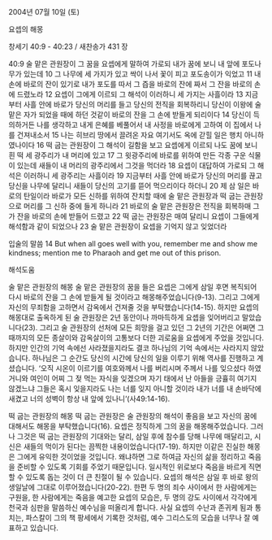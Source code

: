 2004년 07월 10일 (토)

요셉의 해몽



창세기 40:9 - 40:23 / 새찬송가 431 장


40:9 술 맡은 관원장이 그 꿈을 요셉에게 말하여 가로되 내가 꿈에 보니 내 앞에 포도나무가 있는데 10 그 나무에 세 가지가 있고 싹이 나서 꽃이 피고 포도송이가 익었고 11 내 손에 바로의 잔이 있기로 내가 포도를 따서 그 즙을 바로의 잔에 짜서 그 잔을 바로의 손에 드렸노라 12 요셉이 그에게 이르되 그 해석이 이러하니 세 가지는 사흘이라 13 지금부터 사흘 안에 바로가 당신의 머리를 들고 당신의 전직을 회복하리니 당신이 이왕에 술 맡은 자가 되었을 때에 하던 것같이 바로의 잔을 그 손에 받들게 되리이다 14 당신이 득의하거든 나를 생각하고 내게 은혜를 베풀어서 내 사정을 바로에게 고하여 이 집에서 나를 건져내소서 15 나는 히브리 땅에서 끌려온 자요 여기서도 옥에 갇힐 일은 행치 아니하였나이다 16 떡 굽는 관원장이 그 해석이 길함을 보고 요셉에게 이르되 나도 꿈에 보니 흰 떡 세 광주리가 내 머리에 있고 17 그 윗광주리에 바로를 위하여 만든 각종 구운 식물이 있는데 새들이 내 머리의 광주리에서 그것을 먹더라 18 요셉이 대답하여 가로되 그 해석은 이러하니 세 광주리는 사흘이라 19 지금부터 사흘 안에 바로가 당신의 머리를 끊고 당신을 나무에 달리니 새들이 당신의 고기를 뜯어 먹으리이다 하더니 20 제 삼 일은 바로의 탄일이라 바로가 모든 신하를 위하여 잔치할 때에 술 맡은 관원장과 떡 굽는 관원장으로 머리를 그 신하 중에 들게 하니라 21 바로의 술 맡은 관원장은 전직을 회복하매 그가 잔을 바로의 손에 받들어 드렸고 22 떡 굽는 관원장은 매여 달리니 요셉이 그들에게 해석함과 같이 되었으나 23 술 맡은 관원장이 요셉을 기억지 않고 잊었더라 

입술의 말씀 
14 But when all goes well with you, remember me and show me kindness; mention me to Pharaoh and get me out of this prison.

해석도움





술 맡은 관원장의 해몽 
술 맡은 관원장의 꿈을 들은 요셉은 그에게 삼일 후면 복직되어 다시 바로의 잔을 그 손에 받들게 될 것이라고 해몽해주었습니다(9-13). 그리고 그에게 자신의 무죄함을 고하면서 감옥에서 건져줄 것을 부탁했습니다(14-15). 하지만 요셉의 해몽대로 출옥하게 된 술 관원장은 2년 동안이나 까마득하게 요셉을 잊어버리고 말았습니다(23). 그리고 술 관원장의 선처에 모든 희망을 걸고 있던 그 2년의 기간은 어쩌면 그때까지의 모든 종살이와 감옥살이의 고통보다 더한 괴로움을 요셉에게 주었을 것입니다. 하지만 인간의 기억 속에선 사라졌을지라도 결코 하나님의 기억 속에서는 사라지지 않았습니다. 하나님은 그 순간도 당신의 시간에 당신의 일을 이루기 위해 역사를 진행하고 계셨습니다. ‘오직 시온이 이르기를 여호와께서 나를 버리시며 주께서 나를 잊으셨다 하였거니와 여인이 어찌 그 젖 먹는 자식을 잊겠으며 자기 태에서 난 아들을 긍휼히 여기지 않겠느냐 그들은 혹시 잊을지라도 나는 너를 잊지 아니할 것이라 내가 너를 내 손바닥에 새겼고 너의 성벽이 항상 내 앞에 있나니’(사49:14-16). 

떡 굽는 관원장의 해몽 
떡 굽는 관원장은 술 관원장의 해석이 좋음을 보고 자신의 꿈에 대해서도 해몽을 부탁했습니다(16). 요셉은 정직하게 그의 꿈을 해몽해주었습니다. 그러나 그것은 떡 굽는 관원장의 기대와는 달리, 삼일 후에 참수를 당해 나무에 매달리고, 시신은 새들의 먹이가 된다는 끔찍한 내용이었습니다(17-19). 하지만 이같은 진실한 해몽은 그에게 유익한 것이었을 것입니다. 왜냐하면 그로 하여금 자신의 삶을 정리하고 죽음을 준비할 수 있도록 기회를 주었기 때문입니다. 일시적인 위로보다 죽음을 바르게 직면할 수 있도록 돕는 것이 더 큰 친절이 될 수 있습니다. 요셉의 해석은 삼일 후 바로 왕의 생일날에 그대로 이루어졌습니다(20-22). 한편 두 명의 죄수 사이에서 한 사람에게는 구원을, 한 사람에게는 죽음을 예고한 요셉의 모습은, 두 명의 강도 사이에서 각각에게 천국과 심판을 말씀하신 예수님을 떠올리게 합니다. 사실 요셉의 수난과 존귀케 됨과 통치는, 파스칼이 그의 책 팡세에서 기록한 것처럼, 예수 그리스도의 모습을 너무나 잘 예표하고 있습니다.